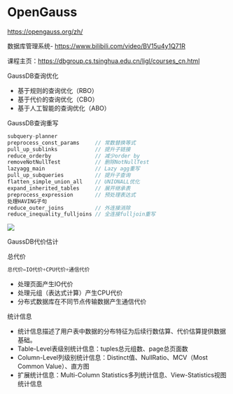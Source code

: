 # OpenGauss


https://opengauss.org/zh/

数据库管理系统-
https://www.bilibili.com/video/BV15u4y1Q71R

课程主页：https://dbgroup.cs.tsinghua.edu.cn/ligl/courses_cn.html

GaussDB查询优化
- 基于规则的查询优化（RBO）
- 基于代价的查询优化（CBO）
- 基于人工智能的查询优化（ABO）

GaussDB查询重写

```cpp
subquery-planner
preprocess_const_params     // 常数替换等式
pull_up_sublinks            // 提升子链接
reduce_orderby              // 减少order by
removeNotNullTest           // 删除NotNullTest
lazyagg_main                // Lazy agg重写
pull_up_subqueries          // 提升子查询
flatten_simple_union_all    // UNIONALL优化 
expand_inherited_tables     // 展开继承表
preprocess_expression       // 预处理表达式
处理HAVING子句
reduce_outer_joins          // 外连接消除
reduce_inequality_fulljoins // 全连接fulljoin重写
```

![](https://mouday.github.io/img/2025/06/07/qv18qdn.png)

GaussDB代价估计

总代价

```cpp
总代价=IO代价+CPU代价+通信代价
```

- 处理页面产生IO代价
- 处理元组（表达式计算）产生CPU代价
- 分布式数据库在不同节点传输数据产生通信代价

统计信息
- 统计信息描述了用户表中数据的分布特征为后续行数估算、代价估算提供数据基础。
- Table-Level表级别统计信息：tuples总元组数、page总页面数
- Column-Level列级别统计信息：Distinct值、NullRatio、MCV（Most Common Value）、直方图
- 扩展统计信息：Multi-Column Statistics多列统计信息、View-Statistics视图统计信息

